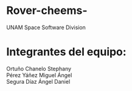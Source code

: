 # Rover-cheems-
UNAM Space Software Division 

# Integrantes del equipo:
  Ortuño Chanelo Stephany <br />
  Pérez Yáñez Miguel Ángel <br />
  Segura Díaz Ángel Daniel

